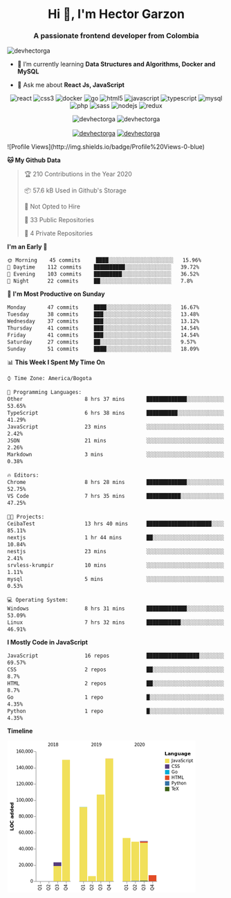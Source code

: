 <h1 align="center">Hi 👋, I'm Hector Garzon</h1>
<h3 align="center">A passionate frontend developer from Colombia</h3>

<p align="left"> <img src="https://komarev.com/ghpvc/?username=devhectorga" alt="devhectorga" /> </p>

- 🌱 I’m currently learning **Data Structures and Algorithms, Docker and MySQL**

- 💬 Ask me about **React Js, JavaScript**

<p align="center"><img src="https://devicons.github.io/devicon/devicon.git/icons/react/react-original-wordmark.svg" alt="react" width="20" height="20"/> <img src="https://devicons.github.io/devicon/devicon.git/icons/css3/css3-original-wordmark.svg" alt="css3" width="20" height="20"/> <img src="https://devicons.github.io/devicon/devicon.git/icons/docker/docker-original-wordmark.svg" alt="docker" width="20" height="20"/> <img src="https://devicons.github.io/devicon/devicon.git/icons/go/go-original.svg" alt="go" width="20" height="20"/> <img src="https://devicons.github.io/devicon/devicon.git/icons/html5/html5-original-wordmark.svg" alt="html5" width="20" height="20"/> <img src="https://devicons.github.io/devicon/devicon.git/icons/javascript/javascript-original.svg" alt="javascript" width="20" height="20"/> <img src="https://devicons.github.io/devicon/devicon.git/icons/typescript/typescript-original.svg" alt="typescript" width="20" height="20"/> <img src="https://devicons.github.io/devicon/devicon.git/icons/mysql/mysql-original-wordmark.svg" alt="mysql" width="20" height="20"/> <img src="https://devicons.github.io/devicon/devicon.git/icons/php/php-original.svg" alt="php" width="20" height="20"/> <img src="https://devicons.github.io/devicon/devicon.git/icons/sass/sass-original.svg" alt="sass" width="20" height="20"/> <img src="https://devicons.github.io/devicon/devicon.git/icons/nodejs/nodejs-original-wordmark.svg" alt="nodejs" width="20" height="20"/> <img src="https://devicons.github.io/devicon/devicon.git/icons/redux/redux-original.svg" alt="redux" width="20" height="20"/></p><p align="center"> <img src="https://github-readme-stats.vercel.app/api?username=devhectorga&count_private=true&show_icons=true" alt="devhectorga" /> <img src="https://github-readme-stats.vercel.app/api/top-langs/?username=devhectorga&layout=compact" alt="devhectorga" /></p>

<p align="center">
<a href="https://twitter.com/devhectorga" target="blank"><img align="center" src="https://cdn.jsdelivr.net/npm/simple-icons@3.0.1/icons/twitter.svg" alt="devhectorga" height="20" width="20" /></a>
<a href="https://linkedin.com/in/devhectorga" target="blank"><img align="center" src="https://cdn.jsdelivr.net/npm/simple-icons@3.0.1/icons/linkedin.svg" alt="devhectorga" height="20" width="20" /></a>
</p>
<!--START_SECTION:waka-->
![Profile Views](http://img.shields.io/badge/Profile%20Views-0-blue)

**🐱 My Github Data** 

> 🏆 210 Contributions in the Year 2020
 > 
> 📦 57.6 kB Used in Github's Storage 
 > 
> 🚫 Not Opted to Hire
 > 
> 📜 33 Public Repositories
 > 
> 🔑 4 Private Repositories 

**I'm an Early 🐤** 

```text
🌞 Morning    45 commits     ████░░░░░░░░░░░░░░░░░░░░░   15.96% 
🌆 Daytime    112 commits    ██████████░░░░░░░░░░░░░░░   39.72% 
🌃 Evening    103 commits    █████████░░░░░░░░░░░░░░░░   36.52% 
🌙 Night      22 commits     ██░░░░░░░░░░░░░░░░░░░░░░░   7.8%

```
📅 **I'm Most Productive on Sunday** 

```text
Monday       47 commits     ████░░░░░░░░░░░░░░░░░░░░░   16.67% 
Tuesday      38 commits     ███░░░░░░░░░░░░░░░░░░░░░░   13.48% 
Wednesday    37 commits     ███░░░░░░░░░░░░░░░░░░░░░░   13.12% 
Thursday     41 commits     ███░░░░░░░░░░░░░░░░░░░░░░   14.54% 
Friday       41 commits     ███░░░░░░░░░░░░░░░░░░░░░░   14.54% 
Saturday     27 commits     ██░░░░░░░░░░░░░░░░░░░░░░░   9.57% 
Sunday       51 commits     ████░░░░░░░░░░░░░░░░░░░░░   18.09%

```


📊 **This Week I Spent My Time On** 

```text
⌚︎ Time Zone: America/Bogota

💬 Programming Languages: 
Other                    8 hrs 37 mins       █████████████░░░░░░░░░░░░   53.65% 
TypeScript               6 hrs 38 mins       ██████████░░░░░░░░░░░░░░░   41.29% 
JavaScript               23 mins             ░░░░░░░░░░░░░░░░░░░░░░░░░   2.42% 
JSON                     21 mins             ░░░░░░░░░░░░░░░░░░░░░░░░░   2.26% 
Markdown                 3 mins              ░░░░░░░░░░░░░░░░░░░░░░░░░   0.38%

🔥 Editors: 
Chrome                   8 hrs 28 mins       █████████████░░░░░░░░░░░░   52.75% 
VS Code                  7 hrs 35 mins       ███████████░░░░░░░░░░░░░░   47.25%

🐱‍💻 Projects: 
CeibaTest                13 hrs 40 mins      █████████████████████░░░░   85.11% 
nextjs                   1 hr 44 mins        ██░░░░░░░░░░░░░░░░░░░░░░░   10.84% 
nestjs                   23 mins             ░░░░░░░░░░░░░░░░░░░░░░░░░   2.41% 
srvless-krumpir          10 mins             ░░░░░░░░░░░░░░░░░░░░░░░░░   1.11% 
mysql                    5 mins              ░░░░░░░░░░░░░░░░░░░░░░░░░   0.53%

💻 Operating System: 
Windows                  8 hrs 31 mins       █████████████░░░░░░░░░░░░   53.09% 
Linux                    7 hrs 32 mins       ███████████░░░░░░░░░░░░░░   46.91%

```

**I Mostly Code in JavaScript** 

```text
JavaScript               16 repos            █████████████████░░░░░░░░   69.57% 
CSS                      2 repos             ██░░░░░░░░░░░░░░░░░░░░░░░   8.7% 
HTML                     2 repos             ██░░░░░░░░░░░░░░░░░░░░░░░   8.7% 
Go                       1 repo              █░░░░░░░░░░░░░░░░░░░░░░░░   4.35% 
Python                   1 repo              █░░░░░░░░░░░░░░░░░░░░░░░░   4.35%

```


**Timeline**

![Chart not found](https://github.com/devHectorGa/devHectorGa/blob/master/charts/bar_graph.png) 


<!--END_SECTION:waka-->
